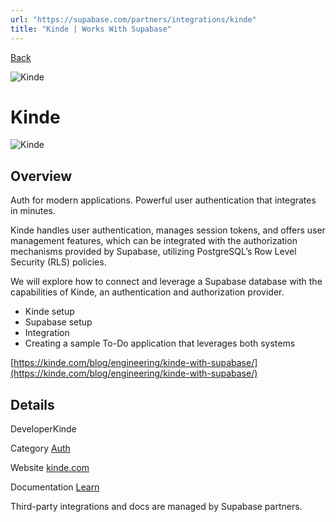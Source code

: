 ```yaml
---
url: "https://supabase.com/partners/integrations/kinde"
title: "Kinde | Works With Supabase"
---
```


[Back](https://supabase.com/partners/integrations)

![Kinde](https://supabase.com/_next/image?url=https%3A%2F%2Fobuldanrptloktxcffvn.supabase.co%2Fstorage%2Fv1%2Fobject%2Fpublic%2Fimages%2Fintegrations%2Fkinde%2Flogo.jpg%3Ft%3D2024-07-04T09%253A15%253A44.122Z&w=128&q=75&dpl=dpl_7FY8EmFQ6G3YqautJ4Fvh1viLnvu)

# Kinde

![Kinde](https://supabase.com/_next/image?url=https%3A%2F%2Fobuldanrptloktxcffvn.supabase.co%2Fstorage%2Fv1%2Fobject%2Fpublic%2Fimages%2Fintegrations%2Fkinde%2Fog.jpg%3Ft%3D2024-07-04T09%253A15%253A44.122Z&w=3840&q=75&dpl=dpl_7FY8EmFQ6G3YqautJ4Fvh1viLnvu)

## Overview

Auth for modern applications. Powerful user authentication that integrates in minutes.

Kinde handles user authentication, manages session tokens, and offers user management features, which can be integrated with the authorization mechanisms provided by Supabase, utilizing PostgreSQL’s Row Level Security (RLS) policies.

We will explore how to connect and leverage a Supabase database with the capabilities of Kinde, an authentication and authorization provider.

- Kinde setup
- Supabase setup
- Integration
- Creating a sample To-Do application that leverages both systems

[https://kinde.com/blog/engineering/kinde-with-supabase/](https://kinde.com/blog/engineering/kinde-with-supabase/)

## Details

DeveloperKinde

Category [Auth](https://supabase.com/partners/integrations#auth)

Website [kinde.com](https://kinde.com/)

Documentation [Learn](https://kinde.com/blog/engineering/kinde-with-supabase/)

Third-party integrations and docs are managed by Supabase partners.